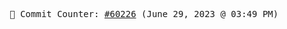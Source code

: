 <p align="center">
    <samp>
        📮 Commit Counter: <a href="https://github.com/Javascript-void0/Javascript-void0/commits/main">#60226</a> (June 29, 2023 @ 03:49 PM)
    </samp>
</p>